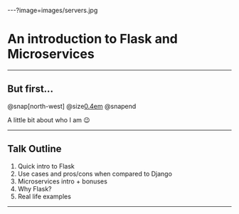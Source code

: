---?image=images/servers.jpg

# An introduction to Flask and Microservices

---

## But first...

@snap[north-west]
@size[0.4em](![elements_logo](images/logo_1.png))
@snapend


A little bit about who I am :wink:

---

## Talk Outline

1. Quick intro to Flask
2. Use cases and pros/cons when compared to Django
3. Microservices intro + bonuses
4. Why Flask?
5. Real life examples

---
